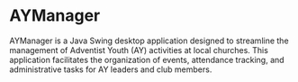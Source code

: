 # AYManager
AYManager is a Java Swing desktop application designed to streamline the management of Adventist Youth (AY) activities at local churches. This application facilitates the organization of events, attendance tracking, and administrative tasks for AY leaders and club members.
